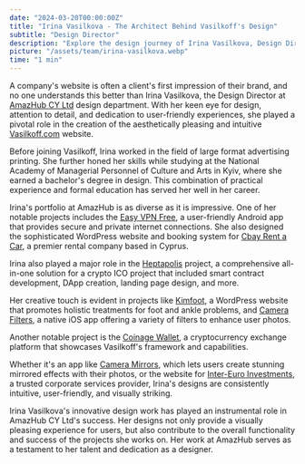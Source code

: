 ```yaml
---
date: "2024-03-20T00:00:00Z"
title: "Irina Vasilkova - The Architect Behind Vasilkoff's Design"
subtitle: "Design Director"
description: "Explore the design journey of Irina Vasilkova, Design Director at AmazHub CY Ltd, who has transformed the face of digital interfaces with her innovative designs."
picture: "/assets/team/irina-vasilkova.webp"
time: "1 min"
---
```

A company's website is often a client's first impression of their brand, and no one understands this better than Irina Vasilkova, the Design Director at [AmazHub CY Ltd](https://design.vasilkoff.com) design department. With her keen eye for design, attention to detail, and dedication to user-friendly experiences, she played a pivotal role in the creation of the aesthetically pleasing and intuitive [Vasilkoff.com](https://vasilkoff.com) website.

Before joining Vasilkoff, Irina worked in the field of large format advertising printing. She further honed her skills while studying at the National Academy of Managerial Personnel of Culture and Arts in Kyiv, where she earned a bachelor's degree in design. This combination of practical experience and formal education has served her well in her career.

Irina's portfolio at AmazHub is as diverse as it is impressive. One of her notable projects includes the [Easy VPN Free](/portfolio/vpn-free), a user-friendly Android app that provides secure and private internet connections. She also designed the sophisticated WordPress website and booking system for [Cbay Rent a Car](/portfolio/cbay), a premier rental company based in Cyprus.

Irina also played a major role in the [Heptapolis](/portfolio/heptapolis) project, a comprehensive all-in-one solution for a crypto ICO project that included smart contract development, DApp creation, landing page design, and more.

Her creative touch is evident in projects like [Kimfoot](/portfolio/kimfoot), a WordPress website that promotes holistic treatments for foot and ankle problems, and [Camera Filters](/portfolio/camera-filters), a native iOS app offering a variety of filters to enhance user photos.

Another notable project is the [Coinage Wallet](/portfolio/coinage-wallet), a cryptocurrency exchange platform that showcases Vasilkoff's framework and capabilities.

Whether it's an app like [Camera Mirrors](/portfolio/camera-mirrors), which lets users create stunning mirrored effects with their photos, or the website for [Inter-Euro Investments](/portfolio/inter-euro), a trusted corporate services provider, Irina's designs are consistently intuitive, user-friendly, and visually striking.

Irina Vasilkova's innovative design work has played an instrumental role in AmazHub CY Ltd's success. Her designs not only provide a visually pleasing experience for users, but also contribute to the overall functionality and success of the projects she works on. Her work at AmazHub serves as a testament to her talent and dedication as a designer.
